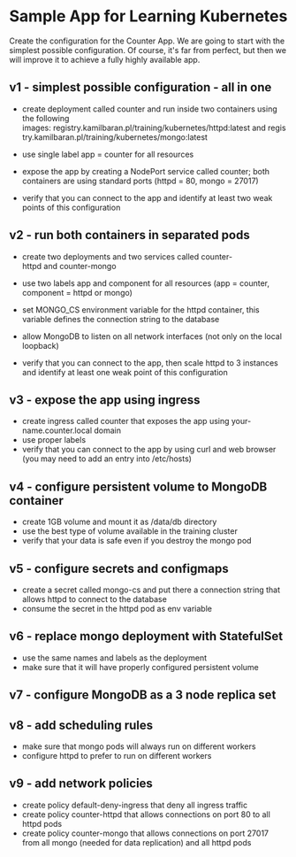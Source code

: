 Sample App for Learning Kubernetes
==================================
Create the configuration for the Counter App. We are going to start with the simplest possible configuration. Of course, it's far from perfect, but then we will improve it to achieve a fully highly available app.

v1 - simplest possible configuration - all in one
-------------------------------------------------
- create deployment called counter and run inside two containers using the following images: registry.kamilbaran.pl/training/kubernetes/httpd:latest and registry.kamilbaran.pl/training/kubernetes/mongo:latest

- use single label app = counter for all resources
- expose the app by creating a NodePort service called counter; both containers are using standard ports (httpd = 80, mongo = 27017)
- verify that you can connect to the app and identify at least two weak points of this configuration

v2 - run both containers in separated pods
------------------------------------------
- create two deployments and two services called counter-httpd and counter-mongo

- use two labels app and component for all resources (app = counter, component = httpd or mongo)
- set MONGO_CS environment variable for the httpd container, this variable defines the connection string to the database
- allow MongoDB to listen on all network interfaces (not only on the local loopback)
- verify that you can connect to the app, then scale httpd to 3 instances and identify at least one weak point of this configuration

v3 - expose the app using ingress
---------------------------------
- create ingress called counter that exposes the app using your-name.counter.local domain
- use proper labels
- verify that you can connect to the app by using curl and web browser (you may need to add an entry into /etc/hosts)

v4 - configure persistent volume to MongoDB container
----------------------------------------------------
- create 1GB volume and mount it as /data/db directory
- use the best type of volume available in the training cluster
- verify that your data is safe even if you destroy the mongo pod

v5 - configure secrets and configmaps
-------------------------------------
- create a secret called mongo-cs and put there a connection string that allows httpd to connect to the database
- consume the secret in the httpd pod as env variable

v6 - replace mongo deployment with StatefulSet
----------------------------------------------
- use the same names and labels as the deployment
- make sure that it will have properly configured persistent volume

v7 - configure MongoDB as a 3 node replica set
----------------------------------------------

v8 - add scheduling rules
-------------------------
- make sure that mongo pods will always run on different workers
- configure httpd to prefer to run on different workers

v9 - add network policies
-------------------------
- create policy default-deny-ingress that deny all ingress traffic
- create policy counter-httpd that allows connections on port 80 to all httpd pods
- create policy counter-mongo that allows connections on port 27017 from all mongo (needed for data replication) and all httpd pods